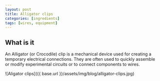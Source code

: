 ```yaml
---
layout: post
title: Alligator clips
categories: [ingredients]
tags: [wires, equipment]
---
```


## What is it

An Alligator (or Crocodile) clip is a mechanical device used for creating a temporary electrical connections. They are often used to quickly assemble or modify experimental circuits or to connect components to wires.


![Aligator clips]({{ base.url }}/assets/img/blog/alligator-clips.jpg)
